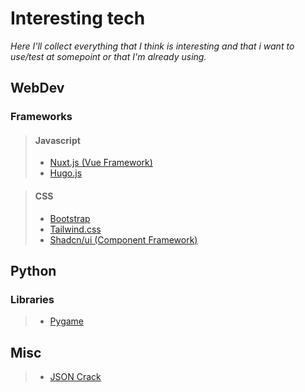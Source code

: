 # Interesting tech

*Here I'll collect everything that I think is interesting and that i want to use/test at somepoint or that I'm already using.*

## WebDev

### Frameworks

> #### Javascript
> - [Nuxt.js (Vue Framework)](https://nuxt.com/)
> - [Hugo.js](https://gohugo.io/)

> #### CSS
> - [Bootstrap](https://getbootstrap.com/)
> - [Tailwind.css](https://tailwindcss.com/)
> - [Shadcn/ui (Component Framework)](https://ui.shadcn.com/)

## Python

### Libraries
> - [Pygame](https://www.pygame.org/news)


## Misc

> - [JSON Crack](https://github.com/AykutSarac/jsoncrack-vscode)
